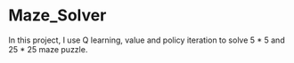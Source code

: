 # Maze_Solver
In this project, I use Q learning, value and policy iteration to solve 5 * 5 and 25 * 25 maze puzzle.
